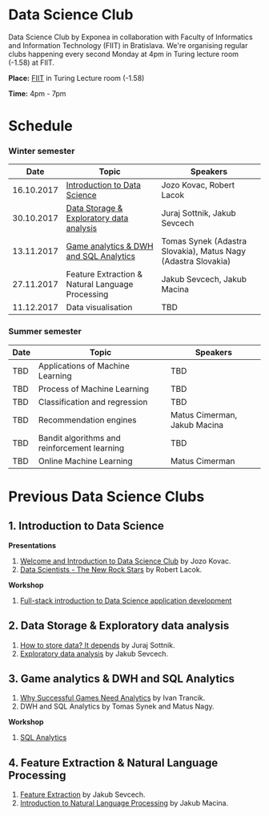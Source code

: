# Data Science Club
Data Science Club by Exponea in collaboration with Faculty of Informatics and Information Technology (FIIT) in Bratislava. We're organising regular clubs happening every second Monday at 4pm in Turing lecture room (-1.58) at FIIT.

**Place:** [FIIT](https://www.google.sk/maps/place/Faculty+of+Informatics+and+Information+Technologies+of+Slovak+University+of+Technology/@48.1538693,17.0696816,17z/) in Turing Lecture room (-1.58)

**Time:** 4pm - 7pm

# Schedule
### Winter semester
| Date          | Topic           | Speakers  |
| ------------- |---------------| ---------|
| 16.10.2017    | [Introduction to Data Science](#1-introduction-to-data-science) | Jozo Kovac, Robert Lacok |
| 30.10.2017    | [Data Storage & Exploratory data analysis](#2-data-storage--exploratory-data-analysis) | Juraj Sottnik, Jakub Sevcech |
| 13.11.2017     | [Game analytics & DWH and SQL Analytics](#3-game-analytics--dwh-and-sql-analytics) | Tomas Synek (Adastra Slovakia), Matus Nagy (Adastra Slovakia) |
| 27.11.2017    | Feature Extraction & Natural Language Processing | Jakub Sevcech, Jakub Macina |
| 11.12.2017    | Data visualisation | TBD |


### Summer semester
| Date          | Topic           | Speakers  |
| ------------- |-------------| -----|
| TBD    | Applications of Machine Learning | TBD |
| TBD    | Process of Machine Learning | TBD |
| TBD    | Classification and regression | TBD |
| TBD    | Recommendation engines | Matus Cimerman, Jakub Macina |
| TBD    | Bandit algorithms and reinforcement learning | TBD |
| TBD    | Online Machine Learning | Matus Cimerman |

# Previous Data Science Clubs 
## 1. Introduction to Data Science
**Presentations**
1. [Welcome and Introduction to Data Science Club](https://www.slideshare.net/secret/dJspj1Tgnv7Dwt) by Jozo Kovac.
2. [Data Scientists - The New Rock Stars](https://docs.google.com/presentation/d/1LenEj02xTPRdK1J5HCcTdx3IvNvCsJANZZ7qSYoxfl0/edit?usp=sharing) by Robert Lacok.

**Workshop**
1. [Full-stack introduction to Data Science application development](https://github.com/exponea/data-science-club/tree/master/16.10.2017%20-%20Full-stack%20introduction%20to%20Data%20Science%20application%20development)

## 2. Data Storage & Exploratory data analysis
1. [How to store data? It depends](https://docs.google.com/presentation/d/1I9g1npKzLUbDhTUSBUSuMAc71C8NLcqZI4Jb-e8LEeo/edit#slide=id.g29325b1889_0_0) by Juraj Sottnik.
2. [Exploratory data analysis](https://github.com/exponea/data-science-club/blob/master/30.10.2017%20-%20Data%20Storage%20and%20Exploratory%20Analysis/Explorativna_analyza.ipynb) by Jakub Sevcech.

## 3. Game analytics & DWH and SQL Analytics
1. [Why Successful Games Need Analytics](https://www.slideshare.net/data-science-club/why-successful-games-need-analytics) by Ivan Trancik.
2. DWH and SQL Analytics by Tomas Synek and Matus Nagy.

**Workshop**
1. [SQL Analytics](https://github.com/exponea/data-science-club/tree/master/13.11.2017%20-%20Data%20warehousing%20and%20SQL)

## 4. Feature Extraction & Natural Language Processing
1. [Feature Extraction](https://github.com/exponea/data-science-club/tree/master/27.11.2017%20-%20Feature%20extraction) by Jakub Sevcech.
2. [Introduction to Natural Language Processing](https://www.slideshare.net/dmacjam/introduction-to-natural-language-processing-85818192) by Jakub Macina.

